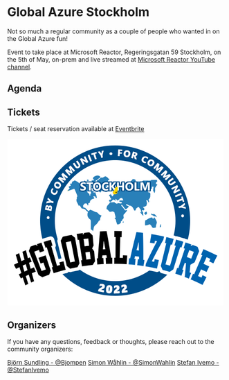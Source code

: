 # Global Azure Stockholm

Not so much a regular community as a couple of people who wanted in on the Global Azure fun!

Event to take place at Microsoft Reactor, Regeringsgatan 59 Stockholm, on the 5th of May, on-prem and live streamed at [Microsoft Reactor YouTube channel](https://www.youtube.com/c/MicrosoftReactor1/featured).

## Agenda

<script type="text/javascript" src="https://sessionize.com/api/v2/ewnpz2ie/view/GridSmart"></script>

## Tickets

Tickets / seat reservation available at [Eventbrite](https://www.eventbrite.com/e/global-azure-bootcamp-2022-stockholm-tickets-269595927677)

![Global Azure Stockholm](./gasthlm.png)

## Organizers

If you have any questions, feedback or thoughts, please reach out to the community organizers:

[Björn Sundling - @Bjompen](https://twitter.com/Bjompen)
[Simon Wåhlin - @SimonWahlin](https://twitter.com/SimonWahlin)
[Stefan Ivemo - @StefanIvemo](https://twitter.com/StefanIvemo)
